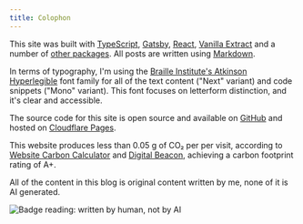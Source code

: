 ```yaml
---
title: Colophon
---
```


This site was built with [TypeScript](https://typescriptlang.org), [Gatsby](https://gatsbyjs.com), [React](https://react.dev),
[Vanilla Extract](https://vanilla-extract.style) and a number of [other packages](https://github.com/fed/blog/blob/master/package.json). All
posts are written using [Markdown](https://www.markdownguide.org/).

In terms of typography, I'm using the [Braille Institute's Atkinson Hyperlegible](https://www.brailleinstitute.org/freefont/) font family
for all of the text content ("Next" variant) and code snippets ("Mono" variant). This font focuses on letterform distinction, and it's clear
and accessible.

The source code for this site is open source and available on [GitHub](htps://github.com/fed/blog) and hosted on
[Cloudflare Pages](https://cloudflare.com).

This website produces less than 0.05 g of CO₂ per per visit, according to
[Website Carbon Calculator](https://websitecarbon.com/website/fedknu-com) and [Digital Beacon](https://digitalbeacon.co/report/fedknu-com),
achieving a carbon footprint rating of A+.

All of the content in this blog is original content written by me, none of it is AI generated.

![Badge reading: written by human, not by AI](https://files.fedknu.com/not-by-ai-badge-inverse.svg)
